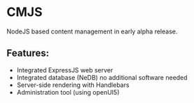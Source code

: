 CMJS
====

NodeJS based content management in early alpha release.
## Features:
- Integrated ExpressJS web server
- Integrated database (NeDB) no additional software needed
- Server-side rendering with Handlebars
- Administration tool (using openUI5)


